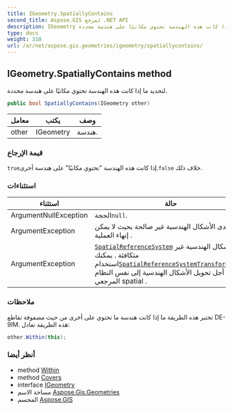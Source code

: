 ```yaml
---
title: IGeometry.SpatiallyContains
second_title: Aspose.GIS لمرجع .NET API
description: IGeometry طريقة. لتحديد ما إذا كانت هذه الهندسة تحتوي مكانيًا على هندسة محددة.
type: docs
weight: 310
url: /ar/net/aspose.gis.geometries/igeometry/spatiallycontains/
---
```

## IGeometry.SpatiallyContains method

لتحديد ما إذا كانت هذه الهندسة تحتوي مكانيًا على هندسة محددة.

```csharp
public bool SpatiallyContains(IGeometry other)
```

| معامل | يكتب | وصف |
| --- | --- | --- |
| other | IGeometry | هندسة. |

### قيمة الإرجاع

`true`إذا كانت هذه الهندسة "تحتوي مكانيًا" على هندسة أخرى.`false` خلاف ذلك.

### استثناءات

| استثناء | حالة |
| --- | --- |
| ArgumentNullException | الحجة`null`. |
| ArgumentException | إحدى الأشكال الهندسية غير صالحة بحيث لا يمكن إنهاء العملية . |
| ArgumentException | [`SpatialReferenceSystem`](../spatialreferencesystem/) من الأشكال الهندسية غير متكافئة . يمكنك استخدام[`SpatialReferenceSystemTransformation`](../../../aspose.gis.spatialreferencing/spatialreferencesystemtransformation/) من أجل تحويل الأشكال الهندسية إلى نفس النظام المرجعي spatial . |

### ملاحظات

تختبر هذه الطريقة ما إذا كانت هندسة ما تحتوي على أخرى من حيث مصفوفة تقاطع DE-9IM. هذه الطريقة تعادل:

```csharp
other.Within(this);
```

### أنظر أيضا

* method [Within](../within/)
* method [Covers](../covers/)
* interface [IGeometry](../)
* مساحة الاسم [Aspose.Gis.Geometries](../../igeometry/)
* المجسم [Aspose.GIS](../../../)


